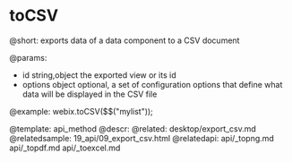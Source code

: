 toCSV
=============

@short:
	exports data of a data component to a CSV document

@params:

- id			string,object			the exported view or its id
- options		object					optional, a set of configuration options that define what data will be displayed in the CSV file

@example:
webix.toCSV($$("mylist"));


@template:	api_method
@descr:
@related:
	desktop/export_csv.md
@relatedsample:
	19_api/09_export_csv.html
@relatedapi:
	api/_topng.md
    api/_topdf.md
    api/_toexcel.md
